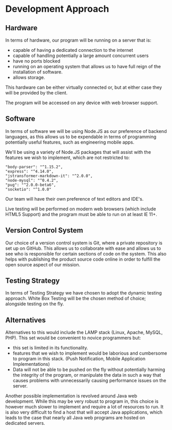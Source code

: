 # Development Approach

## Hardware
In terms of hardware, our program will be running on a server that is:

- capable of having a dedicated connection to the internet
- capable of handling potentially a large amount concurrent users
- have no ports blocked
- running on an operating system that allows us to have full reign of the installation of software.
- allows storage.

This hardware can be either virtually connected or, but at either case they will be provided by the client.

The program will be accessed on any device with web browser support.

## Software
In terms of software we will be using Node.JS as our preference of backend languages, as this allows us to be expendable in terms of programming potentially useful features, such as engineering mobile apps.

We'll be using a variety of Node.JS packages that will assist with the features we wish to implement, which are not restricted to:

    "body-parser": "^1.15.2",
    "express": "^4.14.0",
    "jstransformer-markdown-it": "^2.0.0",
    "node-mysql": "^0.4.2",
    "pug": "^2.0.0-beta6",
    "socketio": "^1.0.0"

Our team will have their own preference of text editors and IDE's.

Live testing will be performed on modern web browsers (which include HTML5 Support) and the program must be able to run on at least IE 11+.

## Version Control System
Our choice of a version control system is Git, where a private repository is set up on GitHub. This allows us to collaborate with ease and allows us to see who is responsible for certain sections of code on the system. This also helps with publishing the product source code online in order to fulfill the open source aspect of our mission.

## Testing Strategy
In terms of Testing Strategy we have chosen to adopt the dynamic testing approach. White Box Testing will be the chosen method of choice; alongside testing on the fly.

## Alternatives
Alternatives to this would include the LAMP stack (Linux, Apache, MySQL, PHP). This set would be convenient to novice programmers but:

- this set is limited in its functionality.
- features that we wish to implement would be laborious and cumbersome to program in this stack. (Push Notification, Mobile Application Implementations)
- Data will not be able to be pushed on the fly without potentially harming the integrity of the program, or manipulate the data in such a way that causes problems with unnecessarily causing performance issues on the server.

Another possible implementation is revolved around Java web development. While this may be very robust to program in, this choice is however much slower to implement and require a lot of resources to run. It is also very difficult to find a host that will accept Java applications, which leads to the case that nearly all Java web programs are hosted on dedicated servers.